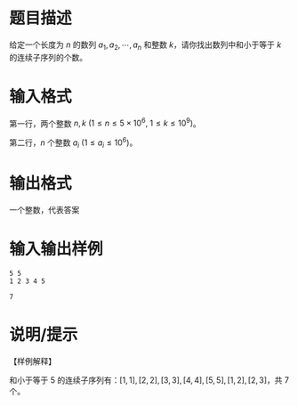 # 题目描述

给定一个长度为 $n$ 的数列 $a_1,a_2,\cdots,a_n$ 和整数 $k$，请你找出数列中和小于等于 $k$ 的连续子序列的个数。

# 输入格式

第一行，两个整数 $n,k~(1 \leq n \leq 5 \times {10}^6,~1 \leq k \leq {10}^9)$。

第二行，$n$ 个整数 $a_i~(1 \leq a_i \leq {10}^6)$。

# 输出格式

一个整数，代表答案

# 输入输出样例

```input1
5 5
1 2 3 4 5
```

```output1
7
```

# 说明/提示

【样例解释】

和小于等于 $5$ 的连续子序列有：$[1,1],[2,2],[3,3],[4,4],[5,5],[1,2],[2,3]$，共 $7$ 个。
